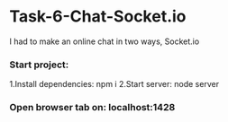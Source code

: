 # Task-6-Chat-Socket.io
I had to make an online chat in two ways, Socket.io

### Start project:
 1.Install dependencies: npm i
 2.Start server: node server
 
### Open browser tab on: localhost:1428
